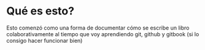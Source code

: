 # Qué es esto?

Esto comenzó como una forma de documentar cómo se escribe un libro colaborativamente al tiempo que voy aprendiendo git, github y gitbook (si lo consigo hacer funcionar bien)
